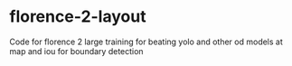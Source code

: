 # florence-2-layout
Code for florence 2 large training for beating yolo and other od models at map and iou for boundary detection
